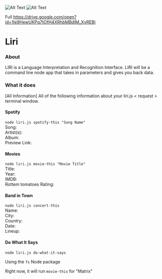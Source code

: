 ![Alt Text](http:assets\Liri_bot.JPG)
![Alt Text](https://media.giphy.com/media/pOr8XFMqpXf0B1OZGv/giphy.gif)

Full
https://drive.google.com/open?id=1Ie9HewUKPq7tOfH4XRhbMBdlM_XvREBi
# Liri


### About
LIRI is a Language Interpretation and Recognition Interface. LIRI will be a command line node app that takes in parameters and gives you back data.


### What it does
[All Information]
All of the following information about your liri.js < request > terminal window.


#### Spotify
`node liri.js spotify-this "Song Name"`<br/>
Song:<br/>
Artist(s): <br/>
Album:<br/>
Preview Link:<br/>

#### Movies
`node liri.js movie-this "Movie Title"`<br/>
Title:<br/>
Year:<br/>
IMDB:<br/>
Rottem tomatoes Rating:<br/>

#### Band in Town
`node liri.js concert-this`<br/>
Name:<br/>
City:<br/>
Country:<br/>
Date:<br/>
Lineup:<br/>

#### Do What It Says
`node liri.js do-what-it-says`

Using the `fs` Node package

Right now, it will run `movie-this` for "Matrix"
